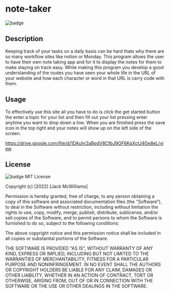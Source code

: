 # note-taker

![badge](https://img.shields.io/badge/license-MIT-brightgreen)

## Description 
Keeping track of your tasks on a daily basis can be hard thats why there are so many workflow sites like notion or Monday. This program allows the user to have their own note taking app and for it to display the notes for them to make staying on track easy. While making this program you develop a good understanding of the routes you have seen your whole life in the URL of your website and how each character or word in that URL is carry code with them.

## Usage
To effectively use this site all you have to do is click the get started button the enter a topic for your list and then fill out your list pressing enter anytime you want to drop down a line. When you are finished press the save icon in the top right and your notes will show up on the left side of the screen.

https://drive.google.com/file/d/1DAuhr2aBgdV8CfbJ9GF6KqXctJ4Ge8eL/view

## License
![badge](https://img.shields.io/badge/license-MIT-brightgreen)
MIT License

Copyright (c) [2022] [Jack McWilliams]

Permission is hereby granted, free of charge, to any person obtaining a copy
of this software and associated documentation files (the "Software"), to deal
in the Software without restriction, including without limitation the rights
to use, copy, modify, merge, publish, distribute, sublicense, and/or sell
copies of the Software, and to permit persons to whom the Software is
furnished to do so, subject to the following conditions:

The above copyright notice and this permission notice shall be included in all
copies or substantial portions of the Software.

THE SOFTWARE IS PROVIDED "AS IS", WITHOUT WARRANTY OF ANY KIND, EXPRESS OR
IMPLIED, INCLUDING BUT NOT LIMITED TO THE WARRANTIES OF MERCHANTABILITY,
FITNESS FOR A PARTICULAR PURPOSE AND NONINFRINGEMENT. IN NO EVENT SHALL THE
AUTHORS OR COPYRIGHT HOLDERS BE LIABLE FOR ANY CLAIM, DAMAGES OR OTHER
LIABILITY, WHETHER IN AN ACTION OF CONTRACT, TORT OR OTHERWISE, ARISING FROM,
OUT OF OR IN CONNECTION WITH THE SOFTWARE OR THE USE OR OTHER DEALINGS IN THE
SOFTWARE.

